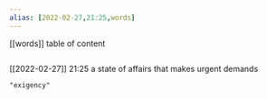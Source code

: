 ```yaml
---
alias: [2022-02-27,21:25,words]
---
```

[[words]]
table of content
```toc
```

[[2022-02-27]] 21:25
a state of affairs that makes urgent demands
```query
"exigency"
```